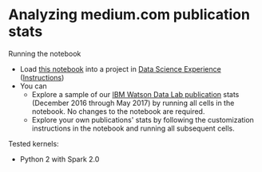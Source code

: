# Analyzing medium.com publication stats

Running the notebook
* Load [this notebook](https://github.com/ibm-watson-data-lab/medium-publication-stats/blob/master/medium-stats-public.ipynb) into a project in [Data Science Experience](http://datascience.ibm.com/analytics) ([Instructions](https://apsportal.ibm.com/docs/content/analyze-data/creating-notebooks.html)) 
* You can 
  * Explore a sample of our [IBM Watson Data Lab publication](https://medium.com/ibm-watson-data-lab) stats (December 2016 through May 2017) by running all cells in the notebook. No changes to the notebook are required.
  * Explore your own publications' stats by following the customization instructions in the notebook and running all subsequent cells.
  

Tested kernels: 
 * Python 2 with Spark 2.0
